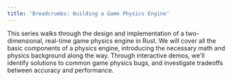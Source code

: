 ```yaml
---
title: 'Breadcrumbs: Building a Game Physics Engine'
---
```


This series walks through the design and implementation of a two-dimensional, real-time game physics engine in Rust. We will cover all the basic components of a physics engine, introducing the necessary math and physics background along the way. Through interactive demos, we'll identify solutions to common game physics bugs, and investigate tradeoffs between accuracy and performance.